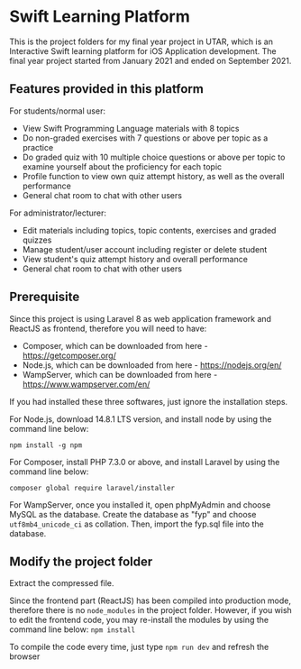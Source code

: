 # Swift Learning Platform
This is the project folders for my final year project in UTAR, which is an Interactive Swift learning platform for iOS Application development. The final year project started from January 2021 and ended on September 2021.

## Features provided in this platform
For students/normal user:
* View Swift Programming Language materials with 8 topics
* Do non-graded exercises with 7 questions or above per topic as a practice
* Do graded quiz with 10 multiple choice questions or above per topic to examine yourself about the proficiency for each topic
* Profile function to view own quiz attempt history, as well as the overall performance
* General chat room to chat with other users

For administrator/lecturer:
* Edit materials including topics, topic contents, exercises and graded quizzes
* Manage student/user account including register or delete student
* View student's quiz attempt history and overall performance
* General chat room to chat with other users

## Prerequisite
Since this project is using Laravel 8 as web application framework and ReactJS as frontend, therefore you will need to have:
* Composer, which can be downloaded from here - https://getcomposer.org/
* Node.js, which can be downloaded from here - https://nodejs.org/en/
* WampServer, which can be downloaded from here - https://www.wampserver.com/en/

If you had installed these three softwares, just ignore the installation steps.

For Node.js, download 14.8.1 LTS version, and install node by using the command line below:
```
npm install -g npm
```

For Composer, install PHP 7.3.0 or above, and install Laravel by using the command line below:
```
composer global require laravel/installer
```

For WampServer, once you installed it, open phpMyAdmin and choose MySQL as the database.
Create the database as "fyp" and choose ```utf8mb4_unicode_ci``` as collation. Then, import the fyp.sql file into the database.

## Modify the project folder
Extract the compressed file.

Since the frontend part (ReactJS) has been compiled into production mode, therefore there is no ```node_modules``` in the project folder. However, if you wish to edit the frontend code, you may re-install the modules by using the command line below:
```npm install```

To compile the code every time, just type ```npm run dev``` and refresh the browser
